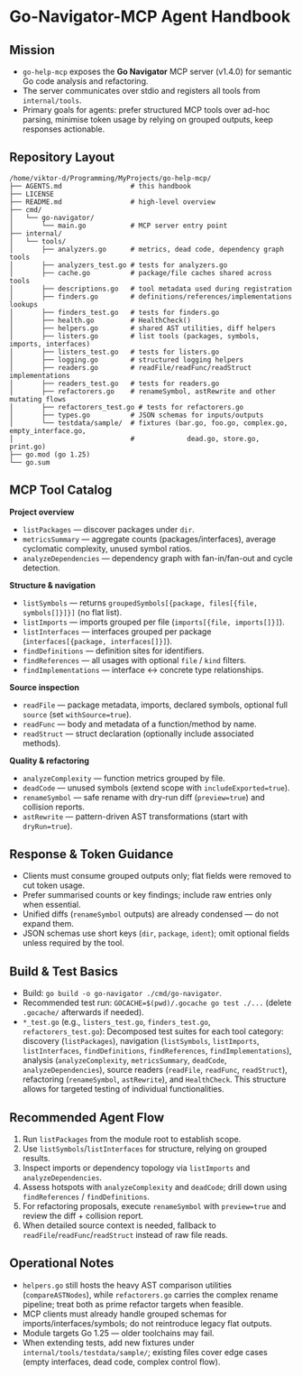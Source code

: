 # Go-Navigator-MCP Agent Handbook

## Mission
- `go-help-mcp` exposes the **Go Navigator** MCP server (v1.4.0) for semantic Go code analysis and refactoring.
- The server communicates over stdio and registers all tools from `internal/tools`.
- Primary goals for agents: prefer structured MCP tools over ad-hoc parsing, minimise token usage by relying on grouped outputs, keep responses actionable.

## Repository Layout
```
/home/viktor-d/Programming/MyProjects/go-help-mcp/
├── AGENTS.md                 # this handbook
├── LICENSE
├── README.md                 # high-level overview
├── cmd/
│   └── go-navigator/
│       └── main.go           # MCP server entry point
├── internal/
│   └── tools/
│       ├── analyzers.go      # metrics, dead code, dependency graph tools
│       ├── analyzers_test.go # tests for analyzers.go
│       ├── cache.go          # package/file caches shared across tools
│       ├── descriptions.go   # tool metadata used during registration
│       ├── finders.go        # definitions/references/implementations lookups
│       ├── finders_test.go   # tests for finders.go
│       ├── health.go         # HealthCheck()
│       ├── helpers.go        # shared AST utilities, diff helpers
│       ├── listers.go        # list tools (packages, symbols, imports, interfaces)
│       ├── listers_test.go   # tests for listers.go
│       ├── logging.go        # structured logging helpers
│       ├── readers.go        # readFile/readFunc/readStruct implementations
│       ├── readers_test.go   # tests for readers.go
│       ├── refactorers.go    # renameSymbol, astRewrite and other mutating flows
│       ├── refactorers_test.go # tests for refactorers.go
│       ├── types.go          # JSON schemas for inputs/outputs
│       └── testdata/sample/  # fixtures (bar.go, foo.go, complex.go, empty_interface.go,
│                             #             dead.go, store.go, print.go)
├── go.mod (go 1.25)
└── go.sum
```

## MCP Tool Catalog
**Project overview**
- `listPackages` — discover packages under `dir`.
- `metricsSummary` — aggregate counts (packages/interfaces), average cyclomatic complexity, unused symbol ratios.
- `analyzeDependencies` — dependency graph with fan-in/fan-out and cycle detection.

**Structure & navigation**
- `listSymbols` — returns `groupedSymbols[{package, files[{file, symbols[]}]}]` (no flat list).
- `listImports` — imports grouped per file (`imports[{file, imports[]}]`).
- `listInterfaces` — interfaces grouped per package (`interfaces[{package, interfaces[]}]`).
- `findDefinitions` — definition sites for identifiers.
- `findReferences` — all usages with optional `file` / `kind` filters.
- `findImplementations` — interface ↔ concrete type relationships.

**Source inspection**
- `readFile` — package metadata, imports, declared symbols, optional full `source` (set `withSource=true`).
- `readFunc` — body and metadata of a function/method by name.
- `readStruct` — struct declaration (optionally include associated methods).

**Quality & refactoring**
- `analyzeComplexity` — function metrics grouped by file.
- `deadCode` — unused symbols (extend scope with `includeExported=true`).
- `renameSymbol` — safe rename with dry-run diff (`preview=true`) and collision reports.
- `astRewrite` — pattern-driven AST transformations (start with `dryRun=true`).

## Response & Token Guidance
- Clients must consume grouped outputs only; flat fields were removed to cut token usage.
- Prefer summarised counts or key findings; include raw entries only when essential.
- Unified diffs (`renameSymbol` outputs) are already condensed — do not expand them.
- JSON schemas use short keys (`dir`, `package`, `ident`); omit optional fields unless required by the tool.

## Build & Test Basics
- Build: `go build -o go-navigator ./cmd/go-navigator`.
- Recommended test run: `GOCACHE=$(pwd)/.gocache go test ./...` (delete `.gocache/` afterwards if needed).
- `*_test.go` (e.g., `listers_test.go`, `finders_test.go`, `refactorers_test.go`): Decomposed test suites for each tool category: discovery (`listPackages`), navigation (`listSymbols`, `listImports`, `listInterfaces`, `findDefinitions`, `findReferences`, `findImplementations`), analysis (`analyzeComplexity`, `metricsSummary`, `deadCode`, `analyzeDependencies`), source readers (`readFile`, `readFunc`, `readStruct`), refactoring (`renameSymbol`, `astRewrite`), and `HealthCheck`. This structure allows for targeted testing of individual functionalities.

## Recommended Agent Flow
1. Run `listPackages` from the module root to establish scope.
2. Use `listSymbols`/`listInterfaces` for structure, relying on grouped results.
3. Inspect imports or dependency topology via `listImports` and `analyzeDependencies`.
4. Assess hotspots with `analyzeComplexity` and `deadCode`; drill down using `findReferences` / `findDefinitions`.
5. For refactoring proposals, execute `renameSymbol` with `preview=true` and review the diff + collision report.
6. When detailed source context is needed, fallback to `readFile`/`readFunc`/`readStruct` instead of raw file reads.

## Operational Notes
- `helpers.go` still hosts the heavy AST comparison utilities (`compareASTNodes`), while `refactorers.go` carries the complex rename pipeline; treat both as prime refactor targets when feasible.
- MCP clients must already handle grouped schemas for imports/interfaces/symbols; do not reintroduce legacy flat outputs.
- Module targets Go 1.25 — older toolchains may fail.
- When extending tests, add new fixtures under `internal/tools/testdata/sample/`; existing files cover edge cases (empty interfaces, dead code, complex control flow).

